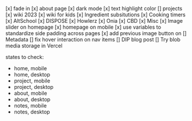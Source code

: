 [x] fade in
[x] about page
[x] dark mode
[x] text highlight color
[] projects
  [x] wiki 2023
  [x] wiki for kids
  [x] Ingredient subsitutions
  [x] Cooking timers
  [x] AltSchool
  [x] DISPOSE
  [x] Howlerz
  [x] Onia
  [x] CBD
  [x] Misc
[x] Image slider on homepage
[x] homepage on mobile
  [x] use variables to standardize side padding across pages
[x] add previous image button on <Gallery>
[] Metadata
[] fix hover interaction on nav items
[] DIP blog post
[] Try blob media storage in Vercel


states to check:
- home, mobile
- home, desktop
- project, mobile
- project, desktop
- about, mobile
- about, desktop
- notes, mobile
- notes, desktop